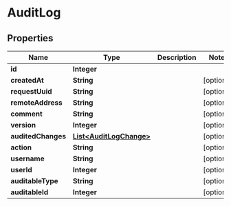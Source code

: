 

# AuditLog

## Properties

Name | Type | Description | Notes
------------ | ------------- | ------------- | -------------
**id** | **Integer** |  | 
**createdAt** | **String** |  |  [optional]
**requestUuid** | **String** |  |  [optional]
**remoteAddress** | **String** |  |  [optional]
**comment** | **String** |  |  [optional]
**version** | **Integer** |  |  [optional]
**auditedChanges** | [**List&lt;AuditLogChange&gt;**](AuditLogChange.md) |  |  [optional]
**action** | **String** |  |  [optional]
**username** | **String** |  |  [optional]
**userId** | **Integer** |  |  [optional]
**auditableType** | **String** |  |  [optional]
**auditableId** | **Integer** |  |  [optional]




